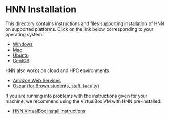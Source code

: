 # HNN Installation

This directory contains instructions and files supporting installation of HNN on supported platforms. Click on the link below corresponding to your operating system:

* [Windows](windows)
* [Mac](mac)
* [Ubuntu](ubuntu)
* [CentOS](centos)

HNN also works on cloud and HPC environments:

* [Amazon Web Services](aws)
* [Oscar (for Brown students, staff, faculty)](brown_ccv)

If you are running into problems with the instructions given for your machine, we recommend using the VirtualBox VM with HNN pre-installed:

* [HNN VirtualBox install instructions](virtualbox)
